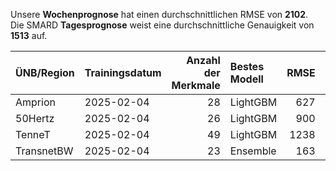 
Unsere __Wochenprognose__ hat einen durchschnittlichen RMSE von __2102__.  
Die SMARD __Tagesprognose__ weist eine durchschnittliche Genauigkeit von __1513__ auf.
    
| ÜNB/Region   | Trainingsdatum   |   Anzahl der Merkmale | Bestes Modell   |   RMSE |   TSO RMSE |
|:-------------|:-----------------|----------------------:|:----------------|-------:|-----------:|
| Amprion      | 2025-02-04       |                    28 | LightGBM        |    627 |        381 |
| 50Hertz      | 2025-02-04       |                    26 | LightGBM        |    900 |        861 |
| TenneT       | 2025-02-04       |                    49 | LightGBM        |   1238 |        726 |
| TransnetBW   | 2025-02-04       |                    23 | Ensemble        |    163 |        135 |